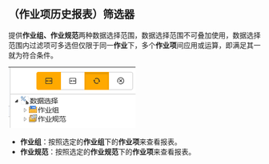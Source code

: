 ## （作业项历史报表）筛选器
提供**作业组、作业规范**两种数据选择范围，数据选择范围不可叠加使用，数据选择范围内过滤项可多选但仅限于同一**作业**下，多个**作业项**间应用或运算，即满足其一就为符合条件。

![](./images/筛选器.png)

* **作业组**：按照选定的**作业组**下的**作业项**来查看报表。
* **作业规范**：按照选定的**作业规范**下的**作业项**来查看报表。  